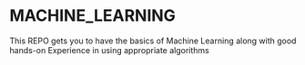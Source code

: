# MACHINE_LEARNING

This REPO gets you to have the basics of Machine Learning along with good hands-on Experience in using appropriate algorithms
